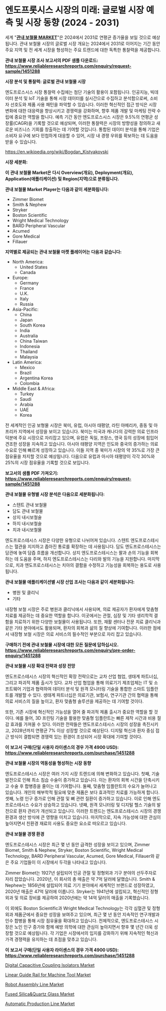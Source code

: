 <p><h1>엔도프롯시스 시장의 미래: 글로벌 시장 예측 및 시장 동향 (2024 - 2031)</h1></p><p>세계 "<strong><a href="https://www.reliableresearchreports.com/endoprosthesis-r1451288?utm_campaign=106&utm_medium=8&utm_source=Github&utm_content=ia&utm_term=26102024&utm_id=endoprosthesis">관내 보철물 MARKET</a></strong>"은 2024에서 2031로 연평균 증가율을 보일 것으로 예상됩니다. 관내 보철물 시장의 글로벌 시장 개요는 2024에서 2031로 이어지는 기간 동안 주요 지역 및 전 세계 시장을 형성하는 주요 트렌드에 대한 독특한 통찰력을 제공합니다.</p>
<p><strong>관내 보철물 시장 조사 보고서의 PDF 샘플 다운로드: <a href="https://www.reliableresearchreports.com/enquiry/request-sample/1451288?utm_campaign=106&utm_medium=8&utm_source=Github&utm_content=ia&utm_term=26102024&utm_id=endoprosthesis">https://www.reliableresearchreports.com/enquiry/request-sample/1451288</a></strong></p>
<p><strong>시장 분석 및 통찰력: 글로벌 관내 보철물 시장</strong></p>
<p><p>엔도프로스시스 시장 통찰력 수집에는 첨단 기술의 활용이 포함됩니다. 인공지능, 빅데이터 분석 및 IoT 기술을 통해 시장 데이터를 실시간으로 수집하고 분석함으로써, 소비자 선호도와 제품 사용 패턴을 파악할 수 있습니다. 이러한 혁신적인 접근 방식은 시장 변화에 대한 대응력을 향상시키고 경쟁력을 강화하며, 향후 제품 개발 및 마케팅 전략 수립에 중요한 역할을 합니다. 예측 기간 동안 엔도프로스시스 시장은 9.5%의 연평균 성장률(CAGR)을 기록할 것으로 예상되며, 이러한 통찰력은 시장의 방향성을 정의하고 새로운 비즈니스 기회를 창출하는 데 기여할 것입니다. 통합된 데이터 분석을 통해 기업은 소비자 요구에 보다 민첩하게 대응할 수 있어, 시장 내 경쟁 우위를 확보하는 데 도움을 받을 수 있습니다.</p></p>
<p><a href="%7CAUTHORITHY_DOMAIN_URL%7C?utm_campaign=106&utm_medium=8&utm_source=Github&utm_content=ia&utm_term=26102024&utm_id=endoprosthesis">https://en.wikipedia.org/wiki/Bogdan_Kistyakovski</a></p>
<p><strong>시장 세분화:</strong></p>
<p><strong>이 관내 보철물 Market은 다시 Overview(개요), Deployment(개요), Application(애플리케이션) 및 Region(지역)으로 분류됩니다.</strong></p>
<p><strong>관내 보철물 Market Player는 다음과 같이 세분화됩니다:</strong></p>
<p><ul><li>Zimmer Biomet</li><li>Smith & Nephew</li><li>Stryker</li><li>Boston Scientific</li><li>Wright Medical Technology</li><li>BARD Peripheral Vascular</li><li>Acumed</li><li>Gore Medical</li><li>Fillauer</li></ul></p>
<p><strong>지역별로 제공되는 관내 보철물 마켓 플레이어는 다음과 같습니다:</strong></p>
<p><ul>
    <li>
        North America:
        <ul>
            <li>United States</li>
            <li>Canada</li>
        </ul>
    </li>
    <li>
        Europe:
        <ul>
            <li>Germany</li>
            <li>France</li>
            <li>U.K.</li>
            <li>Italy</li>
            <li>Russia</li>
        </ul>
    </li>
    <li>
        Asia-Pacific:
        <ul>
            <li>China</li>
            <li>Japan</li>
            <li>South Korea</li>
            <li>India</li>
            <li>Australia</li>
            <li>China Taiwan</li>
            <li>Indonesia</li>
            <li>Thailand</li>
            <li>Malaysia</li>
        </ul>
    </li>
    <li>
        Latin America:
        <ul>
            <li>Mexico</li>
            <li>Brazil</li>
            <li>Argentina Korea</li>
            <li>Colombia</li>
        </ul>
    </li>
    <li>
        Middle East & Africa:
        <ul>
            <li>Turkey</li>
            <li>Saudi</li>
            <li>Arabia</li>
            <li>UAE</li>
            <li>Korea</li>
        </ul>
    </li>
    </ul></p>
<p><p>전 세계적인 인공 보형물 시장은 북미, 유럽, 아시아 태평양, 라틴 아메리카, 중동 및 아프리카 지역에서 성장을 보이고 있습니다. 북미는 미국과 캐나다의 강력한 의료 인프라 덕분에 주요 시장으로 자리잡고 있으며, 유럽은 독일, 프랑스, 영국 등의 성장에 힘입어 견조한 성장을 지속하고 있습니다. 아시아 태평양 지역은 인도와 중국의 증가하는 의료 수요로 인해 빠르게 성장하고 있습니다. 이들 지역 중 북미가 시장의 약 35%로 가장 큰 점유율을 차지할 것으로 예상됩니다. 다음으로 유럽과 아시아 태평양이 각각 30%와 25%의 시장 점유율을 기록할 것으로 보입니다.</p></p>
<p><strong>보고서의 샘플 PDF 가져오기: <a href="https://www.reliableresearchreports.com/enquiry/request-sample/1451288?utm_campaign=106&utm_medium=8&utm_source=Github&utm_content=ia&utm_term=26102024&utm_id=endoprosthesis">https://www.reliableresearchreports.com/enquiry/request-sample/1451288</a></strong></p>
<p><strong>관내 보철물 유형별 시장 분석은 다음으로 세분화됩니다:</strong></p>
<p><ul><li>스텐트 관내 보철물</li><li>담도 관내 보철물</li><li>상지 내시보철술</li><li>하지 내시보철술</li><li>치과 내시보철물</li></ul></p>
<p><p>엔도프로스테시스 시장은 다양한 유형으로 나뉘어져 있습니다. 스텐트 엔도프로스테시스는 혈관을 지지하고 좁아진 통로를 확장하는 데 사용됩니다. 담도 엔도프로스테시스는 담관에 놓여 담즙 흐름을 개선합니다. 상지 엔도프로스테시스는 팔과 손의 기능을 회복하는 데 도움을 주며, 하지 엔도프로스테시스는 다리와 발의 기능을 지원합니다. 마지막으로, 치과 엔도프로스테시스는 치아의 결함을 수정하고 기능성을 회복하는 용도로 사용됩니다.</p></p>
<p><strong>관내 보철물 애플리케이션별 시장 산업 조사는 다음과 같이 세분화됩니다:</strong></p>
<p><ul><li>병원 및 클리닉</li><li>기타</li></ul></p>
<p><p>내장형 보철 시장은 주로 병원과 클리닉에서 사용되며, 의료 제공자가 환자에게 맞춤형 치료를 제공하는 데 중요한 역할을 합니다. 이곳에서는 관절, 심장 및 기타 생리학적 결함을 치료하기 위한 다양한 보철물이 사용됩니다. 또한, 재활 센터나 전문 치료 클리닉과 같은 기타 분야에서도 활용되며, 환자의 회복과 삶의 질 향상에 기여합니다. 이러한 점에서 내장형 보철 시장은 의료 서비스의 필수적인 부분으로 자리 잡고 있습니다.</p></p>
<p><strong>구매하기 전에 관내 보철물 시장에 대한 모든 질문에 답하십시오. <a href="https://www.reliableresearchreports.com/enquiry/pre-order-enquiry/1451288?utm_campaign=106&utm_medium=8&utm_source=Github&utm_content=ia&utm_term=26102024&utm_id=endoprosthesis">https://www.reliableresearchreports.com/enquiry/pre-order-enquiry/1451288</a></strong></p>
<p><strong>관내 보철물 시장 확대 전략과 성장 전망</strong></p>
<p><p>엔도프로스테시스 시장의 혁신적인 확장 전략으로는 교차 산업 협업, 생태계 파트너십, 그리고 파괴적 제품 출시가 있다. 교차 산업 협업을 통해 의료기기 제조업체는 IT 및 소프트웨어 기업과 협력하여 데이터 분석 및 원격 모니터링 기술을 통합한 스마트 임플란트를 개발할 수 있다. 생태계 파트너십은 의료기관, 보험사, 연구기관 간의 협력을 통해 의료 서비스의 질을 높이고, 환자 맞춤형 솔루션을 제공하는 데 기여할 것이다.</p><p>또한, 기존 시장에 혁신적인 가능성을 열어 줄 파괴적 제품 출시가 중요한 역할을 할 것이다. 예를 들어, 3D 프린팅 기술을 활용한 맞춤형 임플란트는 빠른 제작 시간과 비용 절감 효과를 가져올 수 있다. 이러한 전략들은 엔도프로스테시스 시장의 성장을 촉진시키고, 2028년까지 연평균 7% 이상 성장할 것으로 예상된다. 디지털 혁신과 환자 중심 접근 방식이 결합되면 경쟁력 있는 환경이 조성되어 시장 확대에 기여할 것이다.</p></p>
<p><strong>이 보고서 구매(단일 사용자 라이센스의 경우 가격 4900 USD): <a href="https://www.reliableresearchreports.com/purchase/1451288?utm_campaign=106&utm_medium=8&utm_source=Github&utm_content=ia&utm_term=26102024&utm_id=endoprosthesis">https://www.reliableresearchreports.com/purchase/1451288</a></strong></p>
<p><strong>관내 보철물 시장의 역동성을 형성하는 시장 동향</strong></p>
<p><p>엔도프로스테시스 시장은 여러 가지 시장 트렌드에 의해 변화하고 있습니다. 첫째, 기술 발전으로 인해 최소 침습 수술이 증가하고 있습니다. 이는 환자의 회복 시간을 단축시키고 수술 후 합병증을 줄이는 데 기여합니다. 둘째, 맞춤형 임플란트의 수요가 늘어나고 있습니다. 개인의 해부학적 필요에 맞춘 제품은 보다 효과적인 치료를 가능하게 합니다. 셋째, 노령 인구 증가로 인해 관절 및 뼈 관련 질환이 증가하고 있습니다. 이로 인해 엔도프로스테시스 수요가 상승하고 있습니다. 넷째, 원격 모니터링 및 디지털 헬스 기술의 발전으로 환자 관리가 개선되고 있습니다. 이러한 트렌드는 엔도프로스테시스 시장의 경쟁 환경과 생산 방식에 큰 영향을 미치고 있습니다. 마지막으로, 지속 가능성에 대한 관심이 높아지면서 친환경 재료의 사용도 중요한 요소로 떠오르고 있습니다.</p></p>
<p><strong>관내 보철물 경쟁 환경</strong></p>
<p><p>엔도프로스테시스 시장은 최근 몇 년 동안 급격한 성장을 보이고 있으며, Zimmer Biomet, Smith & Nephew, Stryker, Boston Scientific, Wright Medical Technology, BARD Peripheral Vascular, Acumed, Gore Medical, Fillauer와 같은 주요 기업들이 이 시장에서 두각을 나타내고 있습니다.</p><p>Zimmer Biomet는 1927년 설립되어 인공 관절 및 정형외과 기구 분야의 선두주자로 자리 잡았습니다. 2020년, 이 회사의 총 매출은 약 7억 달러에 달했습니다. Smith & Nephew는 1856년에 설립되어 의료 기기 분야에서 세계적인 브랜드로 성장하였고, 2020년 매출은 47억 달러에 이릅니다. Stryker는 1941년에 설립되고, 혁신적인 정형외과 및 의료 장비를 제공하여 2020년에는 약 14억 달러의 매출을 기록했습니다.</p><p>이 외에도 Boston Scientific과 Wright Medical Technology는 각각 심혈관 및 정형외과 제품군에서 중요한 성장을 보여주고 있으며, 최근 몇 년 동안 지속적인 연구개발과 인수 합병을 통해 시장 점유율을 확대하고 있습니다. 전체적으로, 엔도프로스테시스 시장은 노인 인구 증가와 함께 예방 의학에 대한 관심이 높아지면서 향후 몇 년간 더욱 성장할 것으로 예상됩니다. 각 기업은 시장에서의 입지를 강화하기 위해 지속적인 혁신과 가격 경쟁력을 유지하는 데 초점을 맞추고 있습니다.</p></p>
<p><strong>이 보고서 구매(단일 사용자 라이센스의 경우 가격 4900 USD): <a href="https://www.reliableresearchreports.com/purchase/1451288?utm_campaign=106&utm_medium=8&utm_source=Github&utm_content=ia&utm_term=26102024&utm_id=endoprosthesis">https://www.reliableresearchreports.com/purchase/1451288</a></strong></p>
<p><p><a href="https://github.com/aiko92han/Market-Research-Report-List-1/blob/main/digital-capacitive-coupling-isolators-market.md?utm_campaign=106&utm_medium=8&utm_source=Github&utm_content=ia&utm_term=26102024&utm_id=endoprosthesis">Digital Capacitive Coupling Isolators Market</a></p><p><a href="https://www.linkedin.com/pulse/consumer-behavior-shifts-linear-guide-rail-machine-tool-market-5ihie?utm_campaign=106&utm_medium=8&utm_source=Github&utm_content=ia&utm_term=26102024&utm_id=endoprosthesis">Linear Guide Rail for Machine Tool Market</a></p><p><a href="https://issuu.com/reportprime-2/docs/robot-assembly-line-market-size-203_c1b248a51e7df3?utm_campaign=106&utm_medium=8&utm_source=Github&utm_content=ia&utm_term=26102024&utm_id=endoprosthesis">Robot Assembly Line Market</a></p><p><a href="https://github.com/ParvinKhatun77/Market-Research-Report-List-1/blob/main/fused-silicaquartz-glass-market.md?utm_campaign=106&utm_medium=8&utm_source=Github&utm_content=ia&utm_term=26102024&utm_id=endoprosthesis">Fused Silica&Quartz Glass Market</a></p><p><a href="https://issuu.com/reportprime-2/docs/automatic-production-line-market-si_e7ee45e74042ff?utm_campaign=106&utm_medium=8&utm_source=Github&utm_content=ia&utm_term=26102024&utm_id=endoprosthesis">Automatic Production Line Market</a></p></p>